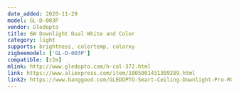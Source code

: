 ```yaml
---
date_added: 2020-11-29
model: GL-D-003P
vendor: Gledopto
title: 6W Downlight Dual White and Color 
category: light
supports: brightness, colortemp, colorxy
zigbeemodel: ['GL-D-003P']
compatible: [z2m]
mlink: http://www.gledopto.com/h-col-372.html
link: https://www.aliexpress.com/item/1005001431309289.html
link2: https://www.banggood.com/GLEDOPTO-Smart-Ceiling-Downlight-Pro-RGB+CCT-6W-or-9W-or-12W-Compatible-with-ZigBee-3_0-Amazon-Plus-SmartThings-App-or-Voice-or-Remote-Control-p-1839724.html
---
```



